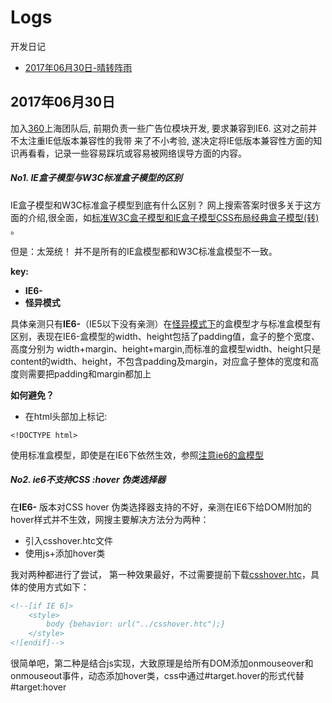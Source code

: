 # Logs
开发日记


* [2017年06月30日-晴转阵雨](https://github.com/binbinguo/Logs/blob/master/README.md#2017年06月30日)


## 2017年06月30日

<span id="#log_20170630"></span>

加入[360]()上海团队后, 前期负责一些广告位模块开发, 要求兼容到IE6. 这对之前并不太注重IE低版本兼容性的我带
来了不小考验, 遂决定将IE低版本兼容性方面的知识再看看，记录一些容易踩坑或容易被网络误导方面的内容。
##### No1. IE盒子模型与W3C标准盒子模型的区别

IE盒子模型和W3C标准盒子模型到底有什么区别？ 网上搜索答案时很多关于这方面的介绍,很全面，如[标准W3C盒子模型和IE盒子模型CSS布局经典盒子模型(转)
](http://www.cnblogs.com/cchyao/archive/2010/07/12/1775846.html)。

但是：太笼统！ 并不是所有的IE盒模型都和W3C标准盒模型不一致。

**key:**
* **IE6-**
* **怪异模式**

具体亲测只有**IE6-**（IE5以下没有亲测）在[怪异模式下](https://www.ibm.com/developerworks/cn/web/1310_shatao_quirks/)的盒模型才与标准盒模型有区别，表现在IE6-盒模型的width、height包括了padding值，盒子的整个宽度、高度分别为
width+margin、height+margin,而标准的盒模型width、height只是content的width、height，不包含padding及margin，对应盒子整体的宽度和高度则需要把padding和margin都加上

**如何避免？**
* 在html头部加上标记:
```
<!DOCTYPE html>

````
使用标准盒模型，即使是在IE6下依然生效，参照[注意ie6的盒模型](http://www.cnblogs.com/myit/p/4121302.html)

##### No2. ie6不支持CSS :hover 伪类选择器

在**IE6-** 版本对CSS hover 伪类选择器支持的不好，亲测在IE6下给DOM附加的hover样式并不生效，网搜主要解决方法分为两种：

- 引入csshover.htc文件
- 使用js+添加hover类

我对两种都进行了尝试， 第一种效果最好，不过需要提前下载[csshover.htc](http://download.csdn.net/download/crazy_aka/4184929)，具体的使用方式如下：
```html
<!--[if IE 6]>
    <style>
        body {behavior: url("../csshover.htc");}
    </style>
<![endif]-->
```
很简单吧，第二种是结合js实现，大致原理是给所有DOM添加onmouseover和onmouseout事件，动态添加hover类，css中通过#target.hover的形式代替
#target:hover